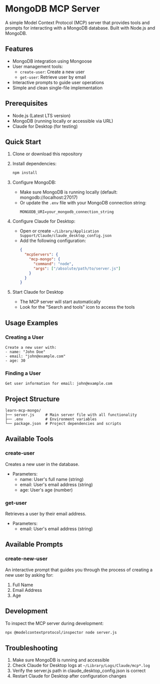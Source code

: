 # MongoDB MCP Server

A simple Model Context Protocol (MCP) server that provides tools and prompts for interacting with a MongoDB database. Built with Node.js and MongoDB.

## Features

- MongoDB integration using Mongoose
- User management tools:
  - `create-user`: Create a new user
  - `get-user`: Retrieve user by email
- Interactive prompts to guide user operations
- Simple and clean single-file implementation

## Prerequisites

- Node.js (Latest LTS version)
- MongoDB (running locally or accessible via URL)
- Claude for Desktop (for testing)

## Quick Start

1. Clone or download this repository

2. Install dependencies:
   ```bash
   npm install
   ```

3. Configure MongoDB:
   - Make sure MongoDB is running locally (default: mongodb://localhost:27017)
   - Or update the `.env` file with your MongoDB connection string:
     ```
     MONGODB_URI=your_mongodb_connection_string
     ```

4. Configure Claude for Desktop:
   - Open or create `~/Library/Application Support/Claude/claude_desktop_config.json`
   - Add the following configuration:
     ```json
     {
       "mcpServers": {
         "mcp-mongo": {
           "command": "node",
           "args": ["/absolute/path/to/server.js"]
         }
       }
     }
     ```

5. Start Claude for Desktop
   - The MCP server will start automatically
   - Look for the "Search and tools" icon to access the tools

## Usage Examples

### Creating a User
```
Create a new user with:
- name: "John Doe"
- email: "john@example.com"
- age: 30
```

### Finding a User
```
Get user information for email: john@example.com
```

## Project Structure

```
learn-mcp-mongo/
├── server.js     # Main server file with all functionality
├── .env          # Environment variables
└── package.json  # Project dependencies and scripts
```

## Available Tools

### create-user
Creates a new user in the database.
- Parameters:
  - name: User's full name (string)
  - email: User's email address (string)
  - age: User's age (number)

### get-user
Retrieves a user by their email address.
- Parameters:
  - email: User's email address (string)

## Available Prompts

### create-new-user
An interactive prompt that guides you through the process of creating a new user by asking for:
1. Full Name
2. Email Address
3. Age

## Development

To inspect the MCP server during development:
```bash
npx @modelcontextprotocol/inspector node server.js
```

## Troubleshooting

1. Make sure MongoDB is running and accessible
2. Check Claude for Desktop logs at `~/Library/Logs/Claude/mcp*.log`
3. Verify the server.js path in claude_desktop_config.json is correct
4. Restart Claude for Desktop after configuration changes
